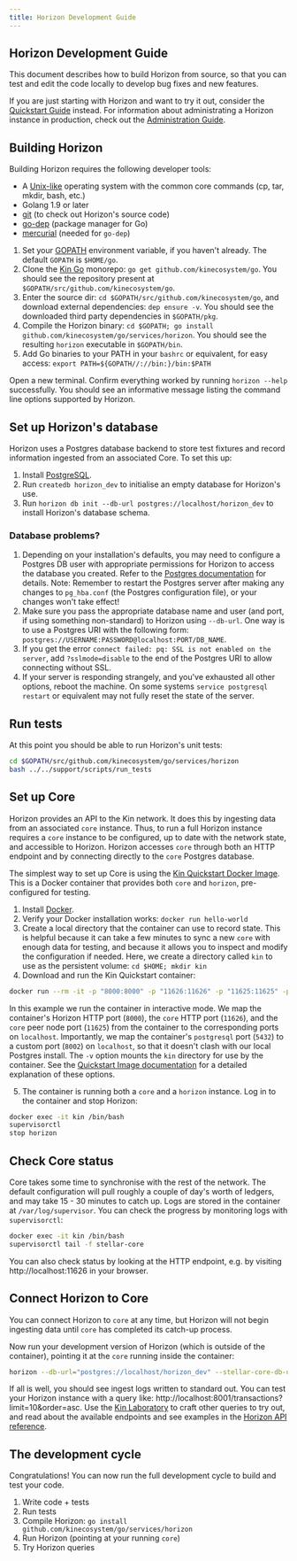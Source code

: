 ```yaml
---
title: Horizon Development Guide
---
```

## Horizon Development Guide

This document describes how to build Horizon from source, so that you can test and edit the code locally to develop bug fixes and new features.

If you are just starting with Horizon and want to try it out, consider the [Quickstart Guide](quickstart.md) instead. For information about administrating a Horizon instance in production, check out the [Administration Guide](admin.md).

## Building Horizon
Building Horizon requires the following developer tools:

- A [Unix-like](https://en.wikipedia.org/wiki/Unix-like) operating system with the common core commands (cp, tar, mkdir, bash, etc.)
- Golang 1.9 or later
- [git](https://git-scm.com/) (to check out Horizon's source code)
- [go-dep](https://golang.github.io/dep/) (package manager for Go)
- [mercurial](https://www.mercurial-scm.org/) (needed for `go-dep`)

1. Set your [GOPATH](https://github.com/golang/go/wiki/GOPATH) environment variable, if you haven't already. The default `GOPATH` is `$HOME/go`.
2. Clone the [Kin Go](https://github.com/kinecosystem/go) monorepo:  `go get github.com/kinecosystem/go`. You should see the repository present at `$GOPATH/src/github.com/kinecosystem/go`.
3. Enter the source dir: `cd $GOPATH/src/github.com/kinecosystem/go`, and download external dependencies: `dep ensure -v`. You should see the downloaded third party dependencies in `$GOPATH/pkg`.
4. Compile the Horizon binary: `cd $GOPATH; go install github.com/kinecosystem/go/services/horizon`. You should see the resulting `horizon` executable in `$GOPATH/bin`.
5. Add Go binaries to your PATH in your `bashrc` or equivalent, for easy access: `export PATH=${GOPATH//://bin:}/bin:$PATH`

Open a new terminal. Confirm everything worked by running `horizon --help` successfully. You should see an informative message listing the command line options supported by Horizon.

## Set up Horizon's database
Horizon uses a Postgres database backend to store test fixtures and record information ingested from an associated Core. To set this up:
1. Install [PostgreSQL](https://www.postgresql.org/).
2. Run `createdb horizon_dev` to initialise an empty database for Horizon's use.
3. Run `horizon db init --db-url postgres://localhost/horizon_dev` to install Horizon's database schema.

### Database problems?
1. Depending on your installation's defaults, you may need to configure a Postgres DB user with appropriate permissions for Horizon to access the database you created. Refer to the [Postgres documentation](https://www.postgresql.org/docs/current/sql-createuser.html) for details. Note: Remember to restart the Postgres server after making any changes to `pg_hba.conf` (the Postgres configuration file), or your changes won't take effect!
2. Make sure you pass the appropriate database name and user (and port, if using something non-standard) to Horizon using `--db-url`. One way is to use a Postgres URI with the following form: `postgres://USERNAME:PASSWORD@localhost:PORT/DB_NAME`.
3. If you get the error `connect failed: pq: SSL is not enabled on the server`, add `?sslmode=disable` to the end of the Postgres URI to allow connecting without SSL.
4. If your server is responding strangely, and you've exhausted all other options, reboot the machine. On some systems `service postgresql restart` or equivalent may not fully reset the state of the server.

## Run tests
At this point you should be able to run Horizon's unit tests:
```bash
cd $GOPATH/src/github.com/kinecosystem/go/services/horizon
bash ../../support/scripts/run_tests
```

## Set up Core
Horizon provides an API to the Kin network. It does this by ingesting data from an associated `core` instance. Thus, to run a full Horizon instance requires a `core` instance to be configured, up to date with the network state, and accessible to Horizon. Horizon accesses `core` through both an HTTP endpoint and by connecting directly to the `core` Postgres database.

The simplest way to set up Core is using the [Kin Quickstart Docker Image](https://hub.docker.com/r/kinecosystem/blockchain-quickstart). This is a Docker container that provides both `core` and `horizon`, pre-configured for testing.

1. Install [Docker](https://www.docker.com/get-started).
2. Verify your Docker installation works: `docker run hello-world`
3. Create a local directory that the container can use to record state. This is helpful because it can take a few minutes to sync a new `core` with enough data for testing, and because it allows you to inspect and modify the configuration if needed. Here, we create a directory called `kin` to use as the persistent volume: `cd $HOME; mkdir kin`
4. Download and run the Kin Quickstart container:

```bash
docker run --rm -it -p "8000:8000" -p "11626:11626" -p "11625:11625" -p"8002:5432" -v $HOME/kin:/opt/stellar --name kin kinecosystem/blockchain-quickstart --testnet
```

In this example we run the container in interactive mode. We map the container's Horizon HTTP port (`8000`), the `core` HTTP port (`11626`), and the `core` peer node port (`11625`) from the container to the corresponding ports on `localhost`. Importantly, we map the container's `postgresql` port (`5432`) to a custom port (`8002`) on `localhost`, so that it doesn't clash with our local Postgres install.
The `-v` option mounts the `kin` directory for use by the container. See the [Quickstart Image documentation](https://github.com/kinecosystem/blockchain-ops/tree/master/apps/docker-quickstart) for a detailed explanation of these options.

5. The container is running both a `core` and a `horizon` instance. Log in to the container and stop Horizon:
```bash
docker exec -it kin /bin/bash
supervisorctl
stop horizon
```

## Check Core status
Core takes some time to synchronise with the rest of the network. The default configuration will pull roughly a couple of day's worth of ledgers, and may take 15 - 30 minutes to catch up. Logs are stored in the container at `/var/log/supervisor`. You can check the progress by monitoring logs with `supervisorctl`:
```bash
docker exec -it kin /bin/bash
supervisorctl tail -f stellar-core
```

You can also check status by looking at the HTTP endpoint, e.g. by visiting http://localhost:11626 in your browser.

## Connect Horizon to Core
You can connect Horizon to `core` at any time, but Horizon will not begin ingesting data until `core` has completed its catch-up process.

Now run your development version of Horizon (which is outside of the container), pointing it at the `core` running inside the container:

```bash
horizon --db-url="postgres://localhost/horizon_dev" --stellar-core-db-url="postgres://stellar:postgres@localhost:8002/core" --stellar-core-url="http://localhost:11626" --port 8001 --network-passphrase "Test SDF Network ; September 2015" --ingest
```

If all is well, you should see ingest logs written to standard out. You can test your Horizon instance with a query like: http://localhost:8001/transactions?limit=10&order=asc. Use the [Kin Laboratory](https://kin.org/laboratory/) to craft other queries to try out,
and read about the available endpoints and see examples in the [Horizon API reference](https://www.stellar.org/developers/horizon/reference/).

## The development cycle
Congratulations! You can now run the full development cycle to build and test your code.
1. Write code + tests
2. Run tests
3. Compile Horizon: `go install github.com/kinecosystem/go/services/horizon`
4. Run Horizon (pointing at your running `core`)
5. Try Horizon queries
